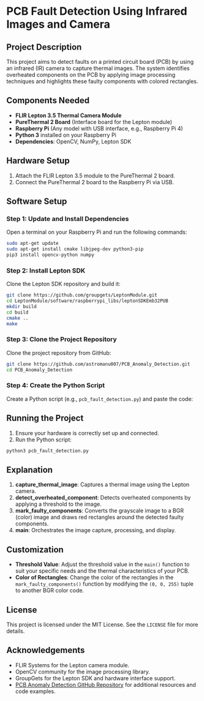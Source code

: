 
# PCB Fault Detection Using Infrared Images and Camera

## Project Description
This project aims to detect faults on a printed circuit board (PCB) by using an infrared (IR) camera to capture thermal images. The system identifies overheated components on the PCB by applying image processing techniques and highlights these faulty components with colored rectangles.

## Components Needed
- **FLIR Lepton 3.5 Thermal Camera Module**
- **PureThermal 2 Board** (Interface board for the Lepton module)
- **Raspberry Pi** (Any model with USB interface, e.g., Raspberry Pi 4)
- **Python 3** installed on your Raspberry Pi
- **Dependencies**: OpenCV, NumPy, Lepton SDK

## Hardware Setup
1. Attach the FLIR Lepton 3.5 module to the PureThermal 2 board.
2. Connect the PureThermal 2 board to the Raspberry Pi via USB.

## Software Setup
### Step 1: Update and Install Dependencies
Open a terminal on your Raspberry Pi and run the following commands:

```bash
sudo apt-get update
sudo apt-get install cmake libjpeg-dev python3-pip
pip3 install opencv-python numpy
```

### Step 2: Install Lepton SDK
Clone the Lepton SDK repository and build it:

```bash
git clone https://github.com/groupgets/LeptonModule.git
cd LeptonModule/software/raspberrypi_libs/leptonSDKEmb32PUB
mkdir build
cd build
cmake ..
make
```

### Step 3: Clone the Project Repository
Clone the project repository from GitHub:

```bash
git clone https://github.com/astromanu007/PCB_Anomaly_Detection.git
cd PCB_Anomaly_Detection
```

### Step 4: Create the Python Script
Create a Python script (e.g., `pcb_fault_detection.py`) and paste the code:


## Running the Project
1. Ensure your hardware is correctly set up and connected.
2. Run the Python script:

```bash
python3 pcb_fault_detection.py
```

## Explanation
1. **capture_thermal_image**: Captures a thermal image using the Lepton camera.
2. **detect_overheated_component**: Detects overheated components by applying a threshold to the image.
3. **mark_faulty_components**: Converts the grayscale image to a BGR (color) image and draws red rectangles around the detected faulty components.
4. **main**: Orchestrates the image capture, processing, and display.

## Customization
- **Threshold Value**: Adjust the threshold value in the `main()` function to suit your specific needs and the thermal characteristics of your PCB.
- **Color of Rectangles**: Change the color of the rectangles in the `mark_faulty_components()` function by modifying the `(0, 0, 255)` tuple to another BGR color code.

## License
This project is licensed under the MIT License. See the `LICENSE` file for more details.

## Acknowledgements
- FLIR Systems for the Lepton camera module.
- OpenCV community for the image processing library.
- GroupGets for the Lepton SDK and hardware interface support.
- [PCB Anomaly Detection GitHub Repository](https://github.com/astromanu007/PCB_Anomaly_Detection) for additional resources and code examples.
